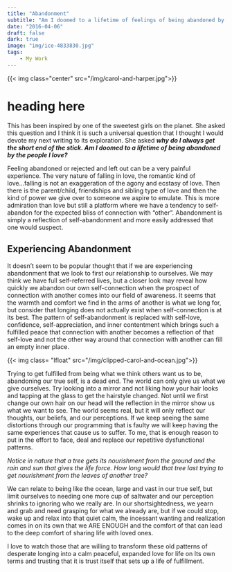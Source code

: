 ```yaml
---
title: "Abandonment"
subtitle: "Am I doomed to a lifetime of feelings of being abandoned by the people I love?"
date: "2016-04-06"
draft: false
dark: true
image: "img/ice-4833830.jpg"
tags:
    - My Work
---
```


{{< img class="center" src="/img/carol-and-harper.jpg">}}

# heading here

This has been inspired by one of the sweetest girls on the planet. She asked
this question and I think it is such a universal question that I thought I would
devote my next writing to its exploration. She asked **_why do I always get the
short end of the stick. Am I doomed to a lifetime of being abandoned by the
people I love?_**

Feeling abandoned or rejected and left out can be a very painful experience. The
very nature of falling in love, the romantic kind of love...falling is not an
exaggeration of the agony and ecstasy of love. Then there is the parent/child,
friendships and sibling type of love and then the kind of power we give over to
someone we aspire to emulate. This is more admiration than love but still a
platform where we have a tendency to self-abandon for the expected bliss of
connection with “other”.  Abandonment is simply a reflection of self-abandonment
and more easily addressed that one would suspect.

## **Experiencing Abandonment**

It doesn’t seem to be popular thought that if we are experiencing abandonment
that we look to first our relationship to ourselves. We may think we have full
self-referred lives, but a closer look may reveal how quickly we abandon our own
self-connection when the prospect of connection with another comes into our
field of awareness. It seems that the warmth and comfort we find in the arms of
another is what we long for, but consider that longing does not actually exist
when self-connection is at its best. The pattern of self-abandonment is replaced
with self-love, confidence, self-appreciation, and inner contentment which
brings such a fulfilled peace that connection with another becomes a reflection
of that self-love and not the other way around that connection with another can
fill an empty inner place.

{{< img class= "lfloat" src="/img/clipped-carol-and-ocean.jpg">}}

Trying to get fulfilled from being what we think others want us to be,
abandoning our true self, is a dead end. The world can only give us what we give
ourselves. Try looking into a mirror and not liking how your hair looks and
tapping at the glass to get the hairstyle changed.  Not until we first change
our own hair on our head will the reflection in the mirror show us what we want
to see.  The world seems real, but it will only reflect our thoughts, our
beliefs, and our perceptions. If we keep seeing the same distortions through our
programming that is faulty we will keep having the same experiences that cause
us to suffer.  To me, that is enough reason to put in the effort to face, deal
and replace our repetitive dysfunctional patterns.

_Notice in nature that a tree gets its nourishment from the ground and the rain
and sun that gives the life force.  How long would that tree last trying to get
nourishment from the leaves of another tree?_

We can relate to being like the ocean, large and vast in our true self, but
limit ourselves to needing one more cup of saltwater and our perception shrinks
to ignoring who we really are. In our shortsightedness, we yearn and grab and
need grasping for what we already are, but if we could stop, wake up and relax
into that quiet calm, the incessant wanting and realization comes in on its own
that we ARE ENOUGH and the comfort of that can lead to the deep comfort of
sharing life with loved ones.

I love to watch those that are willing to transform these old patterns of
desperate longing into a calm peaceful, expanded love for life on Its own terms
and trusting that it is trust itself that sets up a life of fulfillment.